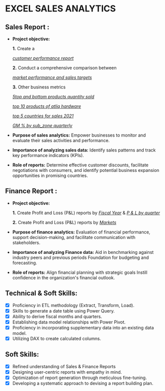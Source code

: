 # EXCEL SALES ANALYTICS 
## Sales Report :


- **Project objective:** 

    **1.** Create a
  
   _[customer performance report](https://github.com/ronny-roy/ronnyroydemo/blob/main/customer%20performance%20report.pdf)_ 

    **2.** Conduct a comprehensive comparison between
  
   _[market performance and sales targets](https://github.com/ronny-roy/ronnyroydemo/blob/main/market%20performance%20report.pdf)_
  
    **3.** Other business metrics
  
  _[5top and bottom products quantity sold ](https://github.com/ronny-roy/ronnyroydemo/blob/main/top%205%20and%20bottom%205%20products%20in%20quantity%20sold.pdf)_

  _[top 10 products of atliq hardware ](https://github.com/ronny-roy/ronnyroydemo/blob/main/top%2010%20products%20of%20atliQ%20hardware%20company.pdf)_
  
  _[top 5 countries for sales 2021](https://github.com/ronny-roy/ronnyroydemo/blob/main/top%205%20countries%20of%20atliq%20hardware%20for%202021%20sales.pdf)_
 
   _[GM % by sub_zone quarterly](https://github.com/ronny-roy/ronnyroydemo/blob/main/GM%20%25%20BY%20sub%20zone%20quarterly.pdf)_ 
- **Purpose of sales analytics:** Empower businesses to monitor and evaluate their sales activities and performance.

- **Importance of analyzing sales data:** Identify sales patterns and track key performance indicators (KPIs).

- **Role of reports:** Determine effective customer discounts, facilitate negotiations with consumers, and identify potential business expansion opportunities in promising countries.


## Finance Report :

- **Project objective:** 

    **1.** Create Profit and Loss (P&L) reports by _[Fiscal Year](https://github.com/ronny-roy/ronnyroydemo/blob/main/P%20%26%20L%20by%20yaer.pdf)_ & _[P & L by quarter](https://github.com/ronny-roy/ronnyroydemo/blob/main/P%20%26%20L%20report%20Quarter.pdf)_ 

   **2.** Create Profit and Loss (P&L) reports by _[Markets](https://github.com/ronny-roy/ronnyroydemo/blob/main/P%20%26%20L%20by%20markets.pdf)_

- **Purpose of finance analytics:** Evaluation of financial performance, support decision-making, and facilitate communication with stakeholders.

- **Importance of analyzing Finance data:** Aid in benchmarking against industry peers and previous periods Foundation for budgeting and forecasting.

- **Role of reports:** Align financial planning with strategic goals Instill confidence in the organization's financial outlook.


## Technical & Soft Skills:
- [x]	Proficiency in ETL methodology (Extract, Transform, Load).
- [x]	Skills to generate a date table using Power Query.
- [x]	Ability to derive fiscal months and quarters.
- [x]	Establishing data model relationships with Power Pivot.
- [x]	Proficiency in incorporating supplementary data into an existing data model.
- [x]	Utilizing DAX to create calculated columns.

## Soft Skills:
- [x]	Refined understanding of Sales & Finance Reports
- [x]	Designing user-centric reports with empathy in mind.
- [x]	Optimization of report generation through meticulous fine-tuning.
- [x]	Developing a systematic approach to devising a report building plan.
